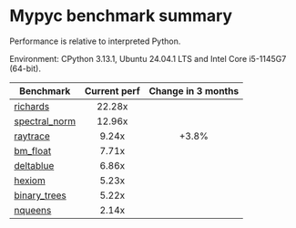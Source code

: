# Mypyc benchmark summary

Performance is relative to interpreted Python.

Environment: CPython 3.13.1, Ubuntu 24.04.1 LTS and Intel Core i5-1145G7 (64-bit).

| Benchmark | Current perf | Change in 3 months |
| --- | :---: | :---: |
| [richards](benchmarks/richards.md) | 22.28x |  |
| [spectral_norm](benchmarks/spectral_norm.md) | 12.96x |  |
| [raytrace](benchmarks/raytrace.md) | 9.24x | +3.8% |
| [bm_float](benchmarks/bm_float.md) | 7.71x |  |
| [deltablue](benchmarks/deltablue.md) | 6.86x |  |
| [hexiom](benchmarks/hexiom.md) | 5.23x |  |
| [binary_trees](benchmarks/binary_trees.md) | 5.22x |  |
| [nqueens](benchmarks/nqueens.md) | 2.14x |  |
